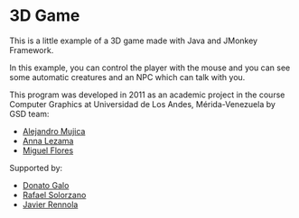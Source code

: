 # 3D Game

This is a little example of a 3D game made with Java and JMonkey Framework.

In this example, you can control the player with the mouse and you can see some automatic creatures and an NPC which can talk with you.

This program was developed in 2011 as an academic project in the course Computer Graphics at Universidad de Los Andes, Mérida-Venezuela by GSD team:

- [Alejandro Mujica](https://github.com/R3mmurd/)
- [Anna Lezama](https://www.linkedin.com/in/annitap4/)
- [Miguel Flores](https://www.linkedin.com/in/miguel-flores-97001966/)

Supported by:
- [Donato Galo](https://www.linkedin.com/in/dgalo88/)
- [Rafael Solorzano](https://www.linkedin.com/in/rafael-solorzano-bb196149/)
- [Javier Rennola](https://www.linkedin.com/in/javier-rennola-b8b11098/)